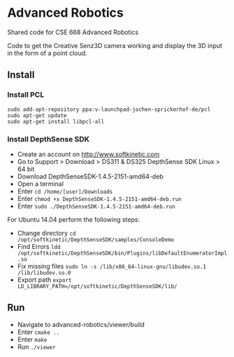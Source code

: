 # Advanced Robotics

Shared code for CSE 668 Advanced Robotics

Code to get the Creative Senz3D camera working and display the 3D input in the form of a point cloud.


## Install

### Install PCL

	sudo add-apt-repository ppa:v-launchpad-jochen-sprickerhof-de/pcl
	sudo apt-get update
	sudo apt-get install libpcl-all

### Install DepthSense SDK

* Create an account on http://www.softkinetic.com
* Go to Support > Download > DS311 & DS325 DepthSense SDK Linux > 64 bit 
* Download DepthSenseSDK-1.4.5-2151-amd64-deb
* Open a terminal
* Enter `cd /home/[user]/Downloads`
* Enter `chmod +x DepthSenseSDK-1.4.5-2151-amd64-deb.run`
* Enter `sudo ./DepthSenseSDK-1.4.5-2151-amd64-deb.run`

For Ubuntu 14.04 perform the following steps:
* Change directory
`cd /opt/softkinetic/DepthSenseSDK/samples/ConsoleDemo`
* Find Errors
`ldd /opt/softkinetic/DepthSenseSDK/bin/Plugins/libDefaultEnumeratorImpl.so`
* Fix missing files
`sudo ln -s /lib/x86_64-linux-gnu/libudev.so.1 /lib/libudev.so.0`
* Export path
`export LD_LIBRARY_PATH=/opt/softkinetic/DepthSenseSDK/lib/`


## Run

* Navigate to advanced-robotics/viewer/build
* Enter `cmake ..`
* Enter `make`
* Run `./viewer`

